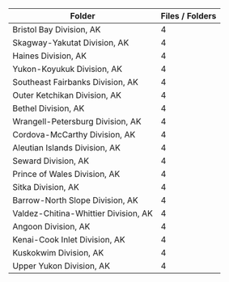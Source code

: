 | Folder                               |   Files / Folders |
|--------------------------------------|-------------------|
| Bristol Bay Division, AK             |                 4 |
| Skagway-Yakutat Division, AK         |                 4 |
| Haines Division, AK                  |                 4 |
| Yukon-Koyukuk Division, AK           |                 4 |
| Southeast Fairbanks Division, AK     |                 4 |
| Outer Ketchikan Division, AK         |                 4 |
| Bethel Division, AK                  |                 4 |
| Wrangell-Petersburg Division, AK     |                 4 |
| Cordova-McCarthy Division, AK        |                 4 |
| Aleutian Islands Division, AK        |                 4 |
| Seward Division, AK                  |                 4 |
| Prince of Wales Division, AK         |                 4 |
| Sitka Division, AK                   |                 4 |
| Barrow-North Slope Division, AK      |                 4 |
| Valdez-Chitina-Whittier Division, AK |                 4 |
| Angoon Division, AK                  |                 4 |
| Kenai-Cook Inlet Division, AK        |                 4 |
| Kuskokwim Division, AK               |                 4 |
| Upper Yukon Division, AK             |                 4 |